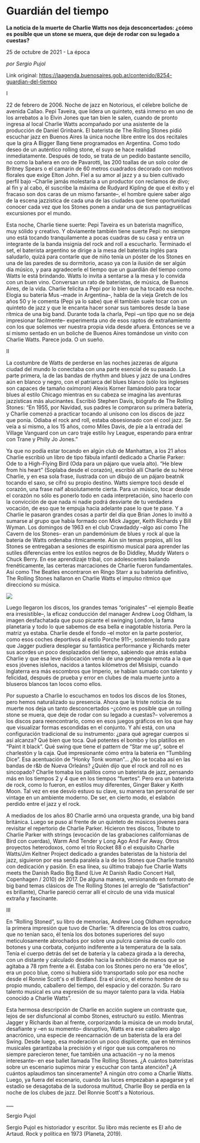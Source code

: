 # Guardián del tiempo

**La noticia de la muerte de Charlie Watts nos deja desconcertados: ¿cómo es posible que un stone se muera, que deje de rodar con su legado a cuestas?**

25 de octubre de 2021 - La época

_por Sergio Pujol_

Link original: https://laagenda.buenosaires.gob.ar/contenido/8254-guardian-del-tiempo



I




22 de febrero de 2006. Noche de jazz en Notorious, el célebre boliche de avenida Callao. Pepi Taveira, que lidera un quinteto, está inmerso en uno de los arrebatos a lo Elvin Jones que tan bien le salen, cuando de pronto ingresa al local Charlie Watts acompañado por una asistente de la producción de Daniel Grinbank. El baterista de The Rolling Stones pidió escuchar jazz en Buenos Aires la única noche libre entre los dos recitales que la gira A Bigger Bang tiene programados en Argentina. Como todo deseo de un auténtico rolling stone, el suyo se hace realidad inmediatamente. Después de todo, se trata de un pedido bastante sencillo, no como la bañera en oro de Pavarotti, las 200 toallas de un solo color de Britney Spears o el camarín de 60 metros cuadrados decorado con motivos florales que exige Elton John. Fiel a su amor al jazz y a su bien cultivado perfil bajo –Charlie jamás molestaría a un productor con reclamos de divo; al fin y al cabo, él suscribe la máxima de Rudyard Kipling de que el éxito y el fracaso son dos caras de un mismo farsante–, el hombre quiere saber algo de la escena jazzística de cada una de las ciudades que tiene oportunidad conocer cada vez que los Stones ponen a andar una de sus pantagruélicas excursiones por el mundo.




Esta noche, Charlie tiene suerte: Pepi Taveira es un baterista magnífico, muy sólido y creativo. Y obviamente también tiene suerte Pepi: no siempre uno está tocando tranquilamente a pocas cuadras de su casa y entra un integrante de la banda insignia del rock and roll a escucharlo. Terminado el set, el baterista argentino se dirige a la mesa del baterista inglés para saludarlo, quizá para contarle que de niño tenía un póster de los Stones en una de las paredes de su dormitorio, acaso ya con la ilusión de ser algún día músico, y para agradecerle el tiempo que un guardián del tiempo como Watts le está brindando. Watts lo invita a sentarse a la mesa y lo convida con un buen vino. Conversan un rato de bateristas, de música, de Buenos Aires, de la vida. Charlie felicita a Pepi por lo bien que ha tocado esa noche. Elogia su batería Mus –made in Argentina–, habla de la vieja Gretch de los años 50 y le comenta (Pepi ya lo sabe) que él también suele tocar con un quinteto de jazz y que le encanta hacer sonar sus tambores desde la base rítmica de una big band. Durante toda la charla, Pepi –un tipo que no se deja impresionar fácilmente– experimenta uno de esos raptos de extrañamiento con los que solemos ver nuestra propia vida desde afuera. Entonces se ve a sí mismo sentado en un boliche de Buenos Aires tomándose un vinito con Charlie Watts. Parece joda. O un sueño.




II




La costumbre de Watts de perderse en las noches jazzeras de alguna ciudad del mundo lo conectaba con una parte esencial de su pasado. La parte primera, la de las bandas de rhythm and blues y jazz de una Londres aún en blanco y negro, con el patriarca del blues blanco (sólo los ingleses son capaces de tamaño oxímoron) Alexis Korner llamándolo para tocar blues al estilo Chicago mientras en su cabeza se imagina las aventuras jazzísticas más alucinantes. Escribió Stephen Davis, biógrafo de The Rolling Stones: “En 1955, por Navidad, sus padres le compraron su primera batería, y Charlie comenzó a practicar tocando al unísono con los discos de jazz que ponía. Odiaba el rock and roll, estaba obsesionado con el cool jazz. Se veía a sí mismo, a los 15 años, como Miles Davis, de pie a la entrada del Village Vanguard con un caro traje estilo Ivy League, esperando para entrar con Trane y Philly Jo Jones.”




Ya que no podía estar tocando en algún club de Manhattan, a los 21 años Charlie escribió un libro de tipo fábula infantil dedicado a Charlie Parker: Ode to a High-Flying Bird (Oda para un pájaro que vuela alto). “He blew from his heart” (Soplaba desde el corazón), escribió allí Charlie de su héroe Charlie, y en esa sola frase, ilustrada con un dibujo de un pájaro beatnik tocando el saxo, se cifró su propio destino. Watts siempre tocó desde el corazón, una frase naif absolutamente cierta. Para un músico, tocar desde el corazón no sólo es ponerlo todo en cada interpretación, sino hacerlo con la convicción de que nada ni nadie podrá desviarte de tu verdadera vocación, de eso que te empuja hacia adelante pase lo que te pase. Y a Charlie le pasaron grandes cosas a partir del día que Brian Jones lo invitó a sumarse al grupo que había formado con Mick Jagger, Keith Richards y Bill Wyman. Los domingos de 1963 en el club Crawdaddy –algo así como The Cavern de los Stones– eran un pandemónium de blues y rock al que la batería de Watts ordenaba rítmicamente. Aún sin temas propios, allí los Stones se entregaban a sesiones de espiritismo musical para aprender las sutiles diferencias entre los estilos negros de Bo Diddley, Muddy Waters o Chuck Berry. En ese aprendizaje tribal, con adolescentes bailando frenéticamente, las certeras marcaciones de Charlie fueron fundamentales. Así como The Beatles encontraron en Ringo Starr a su baterista definitivo, The Rolling Stones hallaron en Charlie Watts el impulso rítmico que direccionó su música.




![](https://cdn.feater.me/files/images/101653/d6d94348-5a6a-4cef-b1ba-a9f5046aabc7.jpeg)




Luego llegaron los discos, los grandes temas “originales” –el ejemplo Beatle era irresistible–, la eficaz conducción del manager Andrew Loog Oldham, la imagen desfachatada que puso picante el swinging London, la fama planetaria y todo lo que sabemos de esa bella e inagotable historia. Pero la matriz ya estaba. Charlie desde el fondo –el motor en la parte posterior, como esos coches deportivos al estilo Porche 911–, sosteniendo todo para que Jagger pudiera desplegar su fantástica performance y Richards meter sus acordes un poco desplazados del tiempo, sabiendo que atrás estaba Charlie y que esa leve dislocación venía de una genealogía remota a la que esos jóvenes isleños, nacidos a tantos kilómetros del Misisipi, cuando Inglaterra era más escombros que Imperio, se habían sumado con talento y felicidad, después de prueba y error en clubes de mala muerte junto a bluseros blancos tan locos como ellos.




Por supuesto a Charlie lo escuchamos en todos los discos de los Stones, pero hemos naturalizado su presencia. Ahora que la triste noticia de su muerte nos deja un tanto desconcertados –¿cómo es posible que un rolling stone se muera, que deje de rodar con su legado a cuestas?– volveremos a los discos para reencontrarlo, como en esos juegos gráficos en los que hay que visualizar formas escondidas en el conjunto. Y ahí está, con una configuración tradicional de su instrumento: ¿para qué agregar cuerpos si así alcanza? Qué bien que toca. Qué potentes el bombo y los platillos en “Paint it black”. Qué swing que tiene el pattern de “Star me up”, sobre el charlestón y la caja. Qué impresionante cómo entra la batería en “Tumbling Dice”. Esa acentuación de “Honky Tonk woman”… ¿No se tocaba así en las bandas de r&b de Nueva Orleáns? ¿Quién dijo que el rock and roll no es sincopado? Charlie tomaba los palillos como un baterista de jazz, pensando más en los tiempos 2 y 4 que en los tiempos “fuertes”. Pero era un baterista de rock, como lo fueron, en estilos muy diferentes, Ginger Baker y Keith Moon. Tal vez en ese desvío estuvo su clave, su manera tan personal de ser vintage en un ambiente moderno. De ser, en cierto modo, el eslabón perdido entre el jazz y el rock.




A mediados de los años 80 Charlie armó una orquesta grande, una big band británica. Luego se puso al frente de un quinteto de músicos jóvenes para revisitar el repertorio de Charlie Parker. Hicieron tres discos, Tribute to Charlie Parker with strings (evocación de las grabaciones californianas de Bird con cuerdas), Warm And Tender y Long Ago And Far Away. Otros proyectos heterodoxos, como el trío Rocket 88 o el exquisito Charlie Watts/Jim Keltner Project dedicado a grandes bateristas de la historia del jazz, siguieron por esa senda paralela a la de los Stones que Charlie transitó con dedicación y pasión. En esa línea, su último trabajo fue Charlie Watts meets the Danish Radio Big Band (Live At Danish Radio Concert Hall, Copenhagen / 2010) de 2017. De alguna manera, versionando en formato de big band temas clásicos de The Rolling Stones (el arreglo de “Satisfaction” es brillante), Charlie pareció cerrar allí el círculo de una vida musical extraña y fascinante.




III




En “Rolling Stoned”, su libro de memorias, Andrew Loog Oldham reproduce la primera impresión que tuvo de Charlie: “A diferencia de los otros cuatro, que no tenían saco, él tenía los dos botones superiores del suyo meticulosamente abrochados por sobre una pulcra camisa de cuello con botones y una corbata, conjunto indiferente a la temperatura de la sala. Tenía el cuerpo detrás del set de batería y la cabeza girada a la derecha, con un distante y calculado desdén hacia la exhibición de manos que se agitaba a 78 rpm frente a él. Estaba con los Stones pero no era “de ellos”, era un poco blue, como si hubiera sido transportado solo por esa noche desde el Ronnie Scott's o el Birdland. Era el único, el eterno hombre de su propio mundo, caballero del tiempo, del espacio y del corazón. Su raro talento musical es una expresión de su mayor talento para la vida. Había conocido a Charlie Watts”.




Esta hermosa descripción de Charlie en acción sugiere un contraste que, lejos de ser disfuncional al combo Stones, estructuró su estilo. Mientras Jagger y Richards iban al frente, corporizando la música de un modo brutal, desafiante y –en su momento– disruptivo, Watts era ese caballero algo anacrónico, una especie de reencarnación de un baterista de la era del Swing. Desde luego, esa moderación un poco displicente, que en términos musicales garantizaba la precisión y el rigor que sus compañeros no siempre parecieron tener, fue también una actuación –y no la menos interesante– en ese ballet llamada The Rolling Stones. ¿A cuántos bateristas sobre un escenario supimos mirar y escuchar con tanta atención? ¿A cuántos aplaudimos tan sinceramente? A ningún otro como a Charlie Watts. Luego, ya fuera del escenario, cuando las luces empezaban a apagarse y el estadio se desagotaba de la sudorosa multitud, Charlie Boy se perdía en la noche de los clubes de jazz. Del Ronnie Scott's a Notorious.




\_\_\_




Sergio Pujol




Sergio Pujol es historiador y escritor. Su libro más reciente es El año de Artaud. Rock y política en 1973 (Planeta, 2019).



